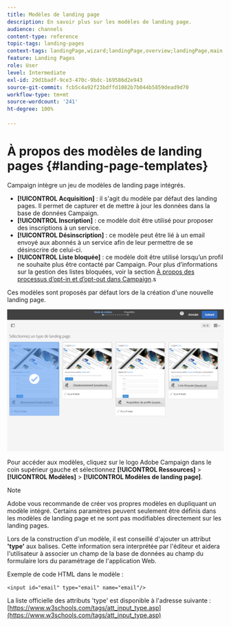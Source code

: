 ```yaml
---
title: Modèles de landing page
description: En savoir plus sur les modèles de landing page.
audience: channels
content-type: reference
topic-tags: landing-pages
context-tags: landingPage,wizard;landingPage,overview;landingPage,main
feature: Landing Pages
role: User
level: Intermediate
exl-id: 29d1badf-9ce3-470c-9bdc-169586d2e943
source-git-commit: fcb5c4a92f23bdffd1082b7b044b5859dead9d70
workflow-type: tm+mt
source-wordcount: '241'
ht-degree: 100%

---
```


# À propos des modèles de landing pages {#landing-page-templates}

Campaign intègre un jeu de modèles de landing page intégrés.

* **[!UICONTROL Acquisition]** : il s&#39;agit du modèle par défaut des landing pages. Il permet de capturer et de mettre à jour les données dans la base de données Campaign.
* **[!UICONTROL Inscription]** : ce modèle doit être utilisé pour proposer des inscriptions à un service.
* **[!UICONTROL Désinscription]** : ce modèle peut être lié à un email envoyé aux abonnés à un service afin de leur permettre de se désinscrire de celui-ci.
* **[!UICONTROL Liste bloquée]** : ce modèle doit être utilisé lorsqu’un profil ne souhaite plus être contacté par Campaign. Pour plus d’informations sur la gestion des listes bloquées, voir la section [À propos des processus d’opt-in et d’opt-out dans Campaign](../../audiences/using/about-opt-in-and-opt-out-in-campaign.md).s

Ces modèles sont proposés par défaut lors de la création d&#39;une nouvelle landing page.

![](assets/lp_creation_1.png)

Pour accéder aux modèles, cliquez sur le logo Adobe Campaign dans le coin supérieur gauche et sélectionnez **[!UICONTROL Ressources]** > **[!UICONTROL Modèles]** > **[!UICONTROL Modèles de landing page]**.

>[!NOTE]
>
>Adobe vous recommande de créer vos propres modèles en dupliquant un modèle intégré. Certains paramètres peuvent seulement être définis dans les modèles de landing page et ne sont pas modifiables directement sur les landing pages.

Lors de la construction d&#39;un modèle, il est conseillé d&#39;ajouter un attribut **&#39;type&#39;** aux balises. Cette information sera interprétée par l&#39;éditeur et aidera l&#39;utilisateur à associer un champ de la base de données au champ du formulaire lors du paramétrage de l&#39;application Web.

Exemple de code HTML dans le modèle :

```
<input id="email" type="email" name="email"/>
```

La liste officielle des attributs &#39;type&#39; est disponible à l&#39;adresse suivante : [https://www.w3schools.com/tags/att_input_type.asp](https://www.w3schools.com/tags/att_input_type.asp)
